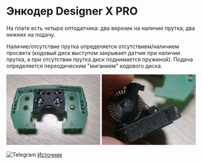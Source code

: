 # Энкодер Designer X PRO

На плате есть четыре оптодатчика: два верхник на наличие прутка, два нижних на подачу. 

Наличие/отсутствие прутка определяется отсутствием/наличием просвета (кодовый диск выступом закрывает датчик при наличии прутка, а при отсутствии прутка диск поднимается пружиной). Подача определяется переодическим "миганием" кодового диска.


<p float="left">
  <img src="./img/0_XPRO_энкодер.jpg" width="49%" title="0_XPRO_энкодер"/>
  <img src="./img/1_XPRO_энкодер.jpg" width="49%" title="1_XPRO_энкодер"/> 
</p>

<picture><source media="(prefers-color-scheme: dark)" srcset="https://cdn.simpleicons.org/telegram/white"> <source media="(prefers-color-scheme: light)" srcset="https://cdn.simpleicons.org/telegram/black"> <img src="https://cdn.simpleicons.org/telegram/.svg" alt="Telegram" alight=left height="20" width="20"></picture> [Источник](https://t.me/Picaso3dUnofficial/268485)
